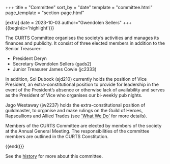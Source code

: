 +++
title = "Committee"
sort_by = "date"
template = "committee.html"
page_template = "section-page.html"

[extra]
date = 2023-10-03
author="Gwendolen Sellers"
+++
{{begin(c='highlight')}}

The CURTS Committee organises the society’s activities and manages its finances and publicity. It consist of three elected members in addition to the Senior Treasurer:

<!-- Edit the current committee in `config.toml` -->

- President Deryn
- Secretary Gwendolen Sellers (gads2)
- Junior Treasurer James Cowie (jc2333)

In addition, Sol Dubock (sjd210) currently holds the position of Vice President, an extra-constitutional position to provide for leadership in the event of the President’s absence or otherwise lack of availability and serves as the President of Vice who organises our bi-weekly pub nights.

Jago Westaway (jw2237) holds the extra-constitutional position of guildmaster, to organise and make rulings on the Guild of Heroes, Rapscallions and Allied Trades (see ['What We Do'](@/about-us/what-we-do.md) for more details).

Members of the CURTS Committee are elected by members of the society at the Annual General Meeting. The responsibilities of the committee members are outlined in the CURTS Constitution.

{{end()}}

See the [history](/history/) for more about this committee.

